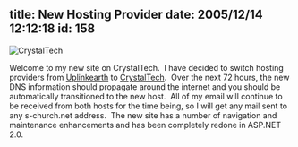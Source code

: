 title: New Hosting Provider
date: 2005/12/14 12:12:18
id: 158
---
![CrystalTech](/journal_images/cornerwhite.gif)

Welcome to my new site on CrystalTech.  I have decided to switch hosting providers from [Uplinkearth](http://www.uplinkearth.com/) to [CrystalTech](http://www.crystaltech.com/).  Over the next 72 hours, the new DNS information should propagate around the internet and you should be automatically transitioned to the new host.  All of my email will continue to be received from both hosts for the time being, so I will get any mail sent to any s-church.net address.  The new site has a number of navigation and maintenance enhancements and has been completely redone in ASP.NET 2.0.